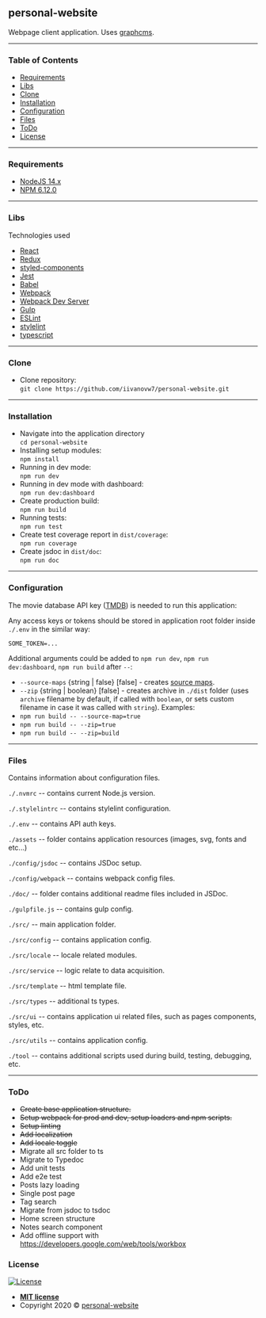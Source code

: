 ## personal-website

Webpage client application.
Uses [graphcms](https://graphcms.com/).

---
### Table of Contents

- [Requirements](#requirements)
- [Libs](#libs)
- [Clone](#clone)
- [Installation](#installation)
- [Configuration](#configuration)
- [Files](#files)
- [ToDo](#todo)
- [License](#license)

---
### Requirements

- [NodeJS 14.x](https://nodejs.org/en/)
- [NPM 6.12.0](https://www.npmjs.com/get-npm)
---
### Libs

Technologies used
- [React](https://reactjs.org/)
- [Redux](https://redux.js.org/)
- [styled-components](https://styled-components.com/)
- [Jest](https://jestjs.io/)
- [Babel](http://babeljs.io)
- [Webpack](https://webpack.js.org/)
- [Webpack Dev Server](https://webpack.js.org/configuration/dev-server/)
- [Gulp](https://gulpjs.com/)
- [ESLint](https://eslint.org)
- [stylelint](https://stylelint.io)
- [typescript](https://www.typescriptlang.org/)

---
### Clone

- Clone repository: <br />
  `git clone https://github.com/iivanovw7/personal-website.git` <br />
---
### Installation

- Navigate into the application directory <br />
  `cd personal-website` <br />
- Installing setup modules: <br />
  `npm install` <br />
- Running in dev mode: <br />
  `npm run dev` <br />
- Running in dev mode with dashboard: <br />
  `npm run dev:dashboard` <br />
- Create production build: <br />
  `npm run build` <br />
- Running tests: <br />
  `npm run test` <br />
- Create test coverage report in `dist/coverage`: <br />
  `npm run coverage` <br />
- Create jsdoc in `dist/doc`: <br />
  `npm run doc` <br />

---
### Configuration

The movie database API key ([TMDB](https://www.themoviedb.org/settings/api)) is needed to run this application:

Any access keys or tokens should be stored in application root folder inside `./.env` in the similar way:
```
SOME_TOKEN=...
```


Additional arguments could be added to `npm run dev`, `npm run dev:dashboard`, `npm run build` after `--`:
* `--source-maps` {string | false} [false] - creates [source maps](https://webpack.js.org/configuration/devtool/).
* `--zip` {string | boolean} [false] - creates archive in `./dist` folder (uses `archive` filename by default, if called with `boolean`, or sets custom filename in case it was called with `string`).
  Examples:
* `npm run build -- --source-map=true`
* `npm run build -- --zip=true`
* `npm run build -- --zip=build`

---
### Files
Contains information about configuration files.

`./.nvmrc` -- contains current Node.js version.

`./.stylelintrc` -- contains stylelint configuration.

`./.env` -- contains API auth keys.

`./assets` -- folder contains application resources (images, svg, fonts and etc...)

`./config/jsdoc` -- contains JSDoc setup.

`./config/webpack` -- contains webpack config files.

`./doc/` -- folder contains additional readme files included in JSDoc.

`./gulpfile.js` -- contains gulp config.

`./src/` -- main application folder.

`./src/config` -- contains application config.

`./src/locale` -- locale related modules.

`./src/service` -- logic relate to data acquisition.

`./src/template` -- html template file.

`./src/types` -- additional ts types.

`./src/ui` -- contains application ui related files, such as pages components, styles, etc.

`./src/utils` -- contains application config.

`./tool` -- contains additional scripts used during build, testing, debugging, etc.

---
### ToDo

- ~~Create base application structure.~~ <br/>
- ~~Setup webpack for prod and dev, setup loaders and npm scripts.~~ <br/>
- ~~Setup linting~~ <br/>
- ~~Add localization~~ <br/>
- ~~Add locale toggle~~ <br/>
- Migrate all src folder to ts <br />
- Migrate to Typedoc <br />
- Add unit tests <br />
- Add e2e test <br />
- Posts lazy loading <br/>
- Single post page <br/>
- Tag search <br/>
- Migrate from jsdoc to tsdoc <br />
- Home screen structure <br/>
- Notes search component  <br/>
- Add offline support with https://developers.google.com/web/tools/workbox <br />

### License

[![License](http://img.shields.io/:license-mit-blue.svg?style=flat-square)](http://badges.mit-license.org)

- **[MIT license](http://opensource.org/licenses/mit-license.php)**
- Copyright 2020 © <a href="/" target="_blank">personal-website</a>
